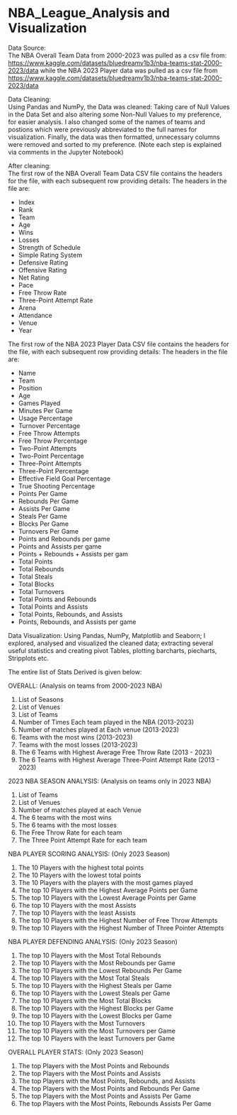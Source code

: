 # NBA_League_Analysis and Visualization 

Data Source: <br>
The NBA Overall Team Data from 2000-2023 was pulled as a csv file from: https://www.kaggle.com/datasets/bluedreamv1b3/nba-teams-stat-2000-2023/data
while the NBA 2023 Player data was pulled as a csv file from https://www.kaggle.com/datasets/bluedreamv1b3/nba-teams-stat-2000-2023/data 


Data Cleaning: <br>
Using Pandas and NumPy, the Data was cleaned: 
Taking care of Null Values in the Data Set and also altering some Non-Null Values to my preference, for easier analysis. 
I also changed some of the names of teams and postions which were previously abbreviated to the full names for visualization.
Finally, the data was then formatted, unnecessary columns were removed and sorted to my preference.
(Note each step is explained via comments in the Jupyter Notebook) <br>

After cleaning: <br>
The first row of the NBA Overall Team Data  CSV file contains the headers for the file, with each subsequent row providing details: 
The headers in the file are:
  * Index
  * Rank
  * Team
  * Age
  * Wins
  * Losses
  * Strength of Schedule
  * Simple Rating System
  * Defensive Rating   
  * Offensive Rating
  * Net Rating
  * Pace
  * Free Throw Rate
  * Three-Point Attempt Rate
  * Arena
  * Attendance
  * Venue
  * Year

The first row of the NBA 2023 Player Data  CSV file contains the headers for the file, with each subsequent row providing details: 
The headers in the file are:
  * Name
  * Team
  * Position
  * Age
  * Games Played  
  * Minutes Per Game
  * Usage Percentage    
  * Turnover Percentage   
  * Free Throw Attempts                      
  * Free Throw Percentage  
  * Two-Point Attempts
  * Two-Point Percentage 
  * Three-Point Attempts 
  * Three-Point Percentage 
  * Effective Field Goal Percentage
  * True Shooting Percentage   
  * Points Per Game
  * Rebounds Per Game 
  * Assists Per Game
  * Steals Per Game 
  * Blocks Per Game 
  * Turnovers Per Game 
  * Points and Rebounds per game  
  * Points and Assists per game 
  * Points + Rebounds + Assists per gam
  * Total Points   
  * Total Rebounds  
  * Total Steals 
  * Total Blocks  
  * Total Turnovers
  * Total Points and Rebounds
  * Total Points and Assists  
  * Total Points, Rebounds, and Assists
  * Points, Rebounds, and Assists per game


Data Visualization:
Using Pandas, NumPy, Matplotlib and Seaborn; I explored, analysed and visualized the cleaned data; extracting several useful statistics and creating pivot Tables, plotting barcharts, piecharts, Stripplots etc. 

The entire list of Stats Derived is given below: 

OVERALL: 
(Analysis on teams from 2000-2023 NBA)
1.	List of Seasons
2.	List of Venues
3.	List of Teams
4.	Number of Times Each team played in the NBA (2013-2023)
5.	Number of matches played at Each venue (2013-2023)
6.	Teams with the most wins (2013-2023)
7.	Teams with the most losses (2013-2023) 
8.	The 6 Teams with Highest Average Free Throw Rate (2013 - 2023)
9.	The 6 Teams with Highest Average Three-Point Attempt Rate (2013 - 2023)

2023 NBA SEASON ANALYSIS: 
(Analysis on teams only in 2023 NBA)
1. List of Teams
2. List of Venues
3. Number of matches played at each Venue
4. The 6 teams with the most wins
5. The 6 teams with the most losses
6. The Free Throw Rate for each team
7. The Three Point Attempt Rate for each team

NBA PLAYER SCORING ANALYSIS: 
(Only 2023 Season)
1. The 10 Players with the highest total points
2. The 10 Players with the lowest total points
3. The 10 Players with the players with the most games played
4. The top 10 Players with the Highest Average Points per Game
5. The top 10 Players with the Lowest Average Points per Game
6. The top 10 Players with the most Assists
7. The top 10 Players with the least Assists
8. The top 10 Players with the Highest Number of Free Throw Attempts
9. The top 10 Players with the Highest Number of Three Pointer Attempts

NBA PLAYER DEFENDING ANALYSIS: 
(Only 2023 Season)
1. The top 10 Players with the Most Total Rebounds
2. The top 10 Players with the Most Rebounds per Game
3. The top 10 Players with the Lowest Rebounds Per Game 
4. The top 10 Players with the Most Total Steals
5. The top 10 Players with the Highest Steals per Game 
6. The top 10 Players with the Lowest Steals per Game
7. The top 10 Players with the Most Total Blocks 
8. The top 10 Players with the Highest Blocks per Game 
9. The top 10 Players with the Lowest Blocks per Game 
10. The top 10 Players with the Most Turnovers 
11. The top 10 Players with the Most Turnovers per Game 
12. The top 10 Players with the least Turnovers per Game 


OVERALL PLAYER STATS:
(Only 2023 Season)
1. The top Players with the Most Points and Rebounds
2. The top Players with the Most Points and Assists
3. The top Players with the Most Points, Rebounds, and Assists
4. The top Players with the Most Points and Rebounds Per Game 
5. The top Players with the Most Points and Assists Per Game 
6. The top Players with the Most Points, Rebounds Assists Per Game 





 
  
